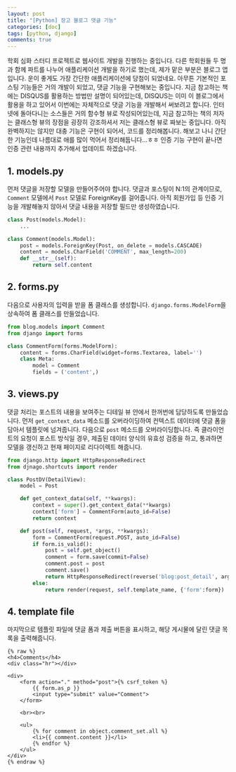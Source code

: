 ```yaml
---
layout: post
title: "[Python] 장고 블로그 댓글 기능"
categories: [doc]
tags: [python, django]
comments: true
---
```


학회 심화 스터디 프로젝트로 웹사이트 개발을 진행하는 중입니다. 다른 학회원들 두 명과 함께 파트를 나누어 애플리케이션 개발을 하기로 했는데, 제가 맡은 부분은 블로그 앱입니다. 운이 좋게도 가장 간단한 애플리케이션에 당첨이 되었네요. 아무튼 기본적인 포스팅 기능들은 거의 개발이 되었고, 댓글 기능을 구현해보는 중입니다. 지금 참고하는 책에는 DISQUS를 활용하는 방법만 설명이 되어있는데, DISQUS는 이미 이 블로그에서 활용을 하고 있어서 이번에는 자체적으로 댓글 기능을 개발해서 써보려고 합니다. 인터넷에 돌아다니는 소스들은 거의 함수형 뷰로 작성되어있는데, 지금 참고하는 책의 저자는 클래스형 뷰의 장점을 굉장히 강조하셔서 저는 클래스형 뷰로 짜보는 중입니다. 아직 완벽하지는 않지만 대충 기능은 구현이 되어서, 코드를 정리해봅니다. 해보고 나니 간단한 기능인데 나름대로 애를 많이 먹어서 정리해둡니다...ㅎㅎ 인증 기능 구현이 끝나면 인증 관련 내용까지 추가해서 업데이트 하겠습니다.

## 1. models.py

먼저 댓글을 저장할 모델을 만들어주어야 합니다. 댓글과 포스팅이 N:1의 관계이므로, `Comment` 모델에서 `Post` 모델로 ForeignKey를 걸어줍니다. 아직 회원가입 등 인증 기능을 개발해놓지 않아서 댓글 내용을 저장할 필드만 생성하였습니다.

```python
class Post(models.Model):
	...

class Comment(models.Model):
	post = models.ForeignKey(Post, on_delete = models.CASCADE)
	content = models.CharField('COMMENT', max_length=200)
	def __str__(self):
		return self.content
```

## 2. forms.py

다음으로 사용자의 입력을 받을 폼 클래스를 생성합니다. `django.forms.ModelForm`을 상속하여 폼 클래스를 만들었습니다. 

```python
from blog.models import Comment
from django import forms

class CommentForm(forms.ModelForm):
	content = forms.CharField(widget=forms.Textarea, label='')
	class Meta:
		model = Comment
		fields = ('content',)
```

## 3. views.py

댓글 처리는 포스트의 내용을 보여주는 디테일 뷰 안에서 한꺼번에 담당하도록 만들었습니다. 먼저 `get_context_data` 메소드를 오버라이딩하여 컨텍스트 데이터에 댓글 폼을 담아서 템플릿에 넘겨줍니다. 다음으로 `post` 메소드를 오버라이딩합니다. 즉 클라이언트의 요청이 포스트 방식일 경우, 제출된 데이터 양식의 유효성 검증을 하고, 통과하면 모델을 갱신하고 현재 페이지로 리다이렉트 해줍니다.

```python
from django.http import HttpResponseRedirect
from djnago.shortcuts import render 

class PostDV(DetailView):
	model = Post

	def get_context_data(self, **kwargs):
		context = super().get_context_data(**kwargs)
		context['form'] = CommentForm(auto_id=False)
		return context

	def post(self, request, *args, **kwargs):
		form = CommentForm(request.POST, auto_id=False)
		if form.is_valid():
			post = self.get_object()
			comment = form.save(commit=False)
			comment.post = post
			comment.save()
			return HttpResponseRedirect(reverse('blog:post_detail', args=[post.slug]))
		else:
			return render(request, self.template_name, {'form':form})
```

## 4. template file

마지막으로 템플릿 파일에 댓글 폼과 제출 버튼을 표시하고, 해당 게시물에 달린 댓글 목록을 출력해줍니다. 

```
{% raw %}
<h4>Comments</h4>
<div class="hr"></div>

<div>
	<form action="." method="post">{% csrf_token %}
		{{ form.as_p }}
		<input type="submit" value="Comment">
	</form>
	
	<br><br>

	<ul>
		{% for comment in object.comment_set.all %}
		<li>{{ comment.content }}</li>
		{% endfor %}
	</ul>
</div>
{% endraw %}
```
